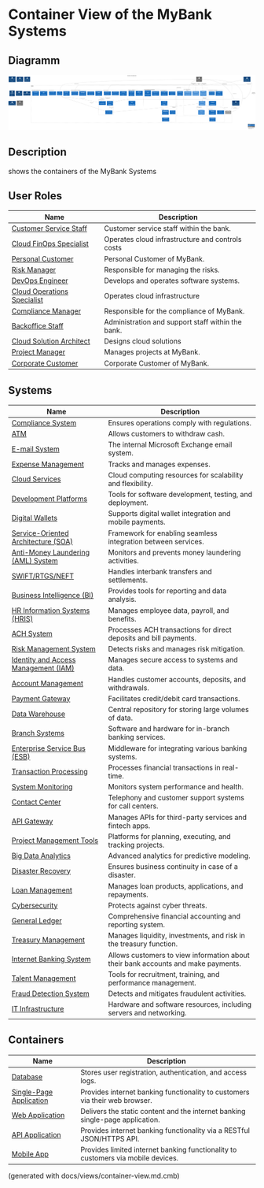 # Container View of the MyBank Systems

## Diagramm
![Container View of the MyBank Systems](../mybank/container-view.png)

## Description
shows the containers of the MyBank Systems

## User Roles
| Name | Description |
|---|---|
| [Customer Service Staff](../mybank/user-role/customer-service-staff.md) | Customer service staff within the bank. |
| [Cloud FinOps Specialist](../mybank/it-management/cloud-finops-specialist.md) | Operates cloud infrastructure and controls costs |
| [Personal Customer](../mybank/user-role/personal-customer.md) | Personal Customer of MyBank. |
| [Risk Manager](../mybank/compliance/risk-manager.md) | Responsible for managing the risks. |
| [DevOps Engineer](../mybank/project-management/devops-engineer.md) | Develops and operates software systems. |
| [Cloud Operations Specialist](../mybank/it-management/cloud-operations-specialist.md) | Operates cloud infrastructure |
| [Compliance Manager](../mybank/compliance/compliance-manager.md) | Responsible for the compliance of MyBank. |
| [Backoffice Staff](../mybank/user-role/backoffice-staff.md) | Administration and support staff within the bank. |
| [Cloud Solution Architect](../mybank/it-management/cloud-solution-architect.md) | Designs cloud solutions |
| [Project Manager](../mybank/project-management/project-manager.md) | Manages projects at MyBank. |
| [Corporate Customer](../mybank/user-role/corporate-customer.md) | Corporate Customer of MyBank. |
## Systems
| Name | Description |
|---|---|
| [Compliance System](../mybank/compliance/compliance-system.md) | Ensures operations comply with regulations. |
| [ATM](../mybank/customer-channels/atm.md) | Allows customers to withdraw cash. |
| [E-mail System](../mybank/email-system.md) | The internal Microsoft Exchange email system. |
| [Expense Management](../mybank/financial-management/expense-management-system.md) | Tracks and manages expenses. |
| [Cloud Services](../mybank/infrastructure-management/cloud-services-system.md) | Cloud computing resources for scalability and flexibility. |
| [Development Platforms](../mybank/project-management/dev-platforms.md) | Tools for software development, testing, and deployment. |
| [Digital Wallets](../mybank/digital-banking/digital-wallets-system.md) | Supports digital wallet integration and mobile payments. |
| [Service-Oriented Architecture (SOA)](../mybank/integration-middleware/soa.md) | Framework for enabling seamless integration between services. |
| [Anti-Money Laundering (AML) System](../mybank/compliance/aml-system.md) | Monitors and prevents money laundering activities. |
| [SWIFT/RTGS/NEFT](../mybank/payment/swift-rtgs-neft-system.md) | Handles interbank transfers and settlements. |
| [Business Intelligence (BI)](../mybank/data-management/business-intelligence-system.md) | Provides tools for reporting and data analysis. |
| [HR Information Systems (HRIS)](../mybank/human-resources/hris.md) | Manages employee data, payroll, and benefits. |
| [ACH System](../mybank/payment/ach-system.md) | Processes ACH transactions for direct deposits and bill payments. |
| [Risk Management System](../mybank/compliance/risk-management-system.md) | Detects risks and manages risk mitigation. |
| [Identity and Access Management (IAM)](../mybank/security/identity-access-management-system.md) | Manages secure access to systems and data. |
| [Account Management](../mybank/core-banking/account-management-system.md) | Handles customer accounts, deposits, and withdrawals. |
| [Payment Gateway](../mybank/payment/payment-gateway-system.md) | Facilitates credit/debit card transactions. |
| [Data Warehouse](../mybank/data-management/data-warehouse-system.md) | Central repository for storing large volumes of data. |
| [Branch Systems](../mybank/customer-channels/branch-systems.md) | Software and hardware for in-branch banking services. |
| [Enterprise Service Bus (ESB)](../mybank/integration-middleware/esb.md) | Middleware for integrating various banking systems. |
| [Transaction Processing](../mybank/core-banking/transaction-processing-system.md) | Processes financial transactions in real-time. |
| [System Monitoring](../mybank/infrastructure-management/system-monitoring-system.md) | Monitors system performance and health. |
| [Contact Center](../mybank/customer-channels/contact-center-system.md) | Telephony and customer support systems for call centers. |
| [API Gateway](../mybank/integration-middleware/api-gateway.md) | Manages APIs for third-party services and fintech apps. |
| [Project Management Tools](../mybank/project-management/project-management-tools.md) | Platforms for planning, executing, and tracking projects. |
| [Big Data Analytics](../mybank/data-management/big-data-analytics-system.md) | Advanced analytics for predictive modeling. |
| [Disaster Recovery](../mybank/security/disaster-recovery-system.md) | Ensures business continuity in case of a disaster. |
| [Loan Management](../mybank/core-banking/loan-management-system.md) | Manages loan products, applications, and repayments. |
| [Cybersecurity](../mybank/security/cybersecurity-system.md) | Protects against cyber threats. |
| [General Ledger](../mybank/financial-management/general-ledger-system.md) | Comprehensive financial accounting and reporting system. |
| [Treasury Management](../mybank/financial-management/treasury-management-system.md) | Manages liquidity, investments, and risk in the treasury function. |
| [Internet Banking System](../mybank/digital-banking/internet-banking-system.md) | Allows customers to view information about their bank accounts and make payments. |
| [Talent Management](../mybank/human-resources/talent-management-system.md) | Tools for recruitment, training, and performance management. |
| [Fraud Detection System](../mybank/compliance/fraud-detection-system.md) | Detects and mitigates fraudulent activities. |
| [IT Infrastructure](../mybank/infrastructure-management/it-infrastructure-system.md) | Hardware and software resources, including servers and networking. |
## Containers
| Name | Description |
|---|---|
| [Database](../mybank/digital-banking/database.md) | Stores user registration, authentication, and access logs. |
| [Single-Page Application](../mybank/digital-banking/single-page-app.md) | Provides internet banking functionality to customers via their web browser. |
| [Web Application](../mybank/digital-banking/web-app.md) | Delivers the static content and the internet banking single-page application. |
| [API Application](../mybank/digital-banking/api-application.md) | Provides internet banking functionality via a RESTful JSON/HTTPS API. |
| [Mobile App](../mybank/digital-banking/mobile-app.md) | Provides limited internet banking functionality to customers via mobile devices. |


(generated with docs/views/container-view.md.cmb)
